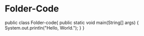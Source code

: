 # Folder-Code
public class Folder-code{
    public static void main(String[] args) {
        System.out.println("Hello, World.");
    }
}
